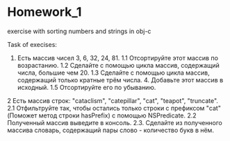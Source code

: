 # Homework_1
exercise with sorting numbers and strings in obj-c

Task of execises:

1. Есть массив чисел 3, 6, 32, 24, 81.
1.1 Отсортируйте этот массив по возрастанию.
1.2 Сделайте с помощью цикла массив, содержащий числа, большие чем 20.
1.3 Сделайте с помощью цикла массив, содержащий только кратные трём числа. 4. Добавьте этот массив в исходный.
1.5 Отсортируйте его по убыванию.

2 Есть массив строк: "cataclism", "catepillar", "cat", "teapot", "truncate".
2.1 Отфильтруйте так, чтобы остались только строки с префиксом "cat" (Поможет метод строки hasPrefix) с помощью NSPredicate.
2.2 Полученный массив выведите в консоль.
2.3. Сделайте из полученного массива словарь, содержащий пары слово - количество букв в нём.
